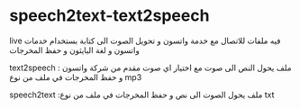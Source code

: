 # speech2text-text2speech
live فيه ملفات للاتصال مع خدمة واتسون و تحويل الصوت الى كتابة بستخدام خدمات واتسون و لغة البايثون و حفظ المخرجات 

text2speech : ملف يحول النص الى صوت مع اختيار اي صوت مقدم من شركة واتسون و حفظ المخرجات في ملف من نوع mp3

speech2text :ملف يحول الصوت الى نص و حفظ المخرجات في ملف من نوع txt
